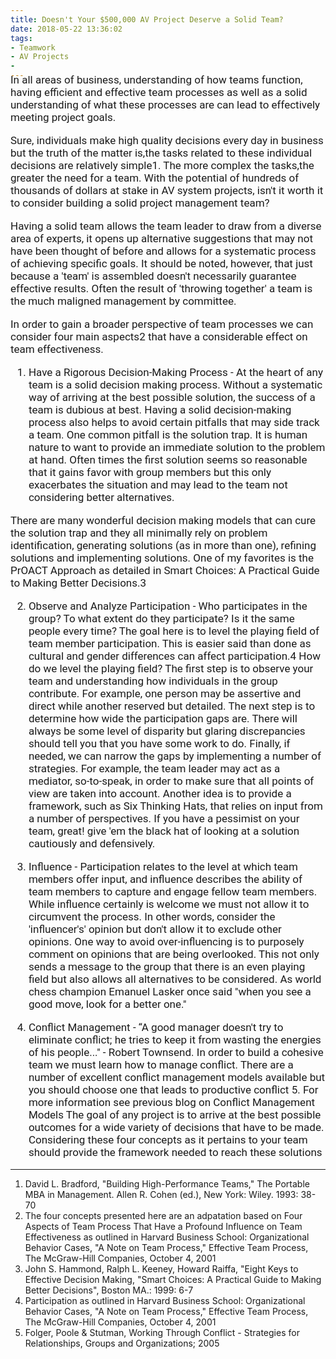```yaml
---
title: Doesn't Your $500,000 AV Project Deserve a Solid Team?
date: 2018-05-22 13:36:02
tags: 
- Teamwork
- AV Projects
- 
---
```

<link href="https://fonts.googleapis.com/css?family=Roboto|Yanone+Kaffeesatz" rel="stylesheet">
<div style="font-family: 'Roboto', sans-serif; font-size: 17px; margin-top: -25px;">
In all areas of business, understanding of how teams function, having efficient and effective team processes as well as a solid understanding of what these processes are can lead to effectively meeting project goals.

Sure, individuals make high quality decisions every day in business but the truth of the matter is,the tasks related to these individual decisions are relatively simple1. The more complex the tasks,the greater the need for a team. With the potential of hundreds of thousands of dollars at stake in AV system projects, isn't it worth it to consider building a solid project management team?

Having a solid team allows the team leader to draw from a diverse area of experts, it opens up alternative suggestions that may not have been thought of before and allows for a systematic process of achieving specific goals. It should be noted, however, that just because a 'team' is assembled doesn't necessarily guarantee effective results. Often the result of 'throwing together' a team is the much maligned management by committee.

In order to gain a broader perspective of team processes we can consider four main aspects2 that have a considerable effect on team effectiveness.

1. Have a Rigorous Decision-Making Process - At the heart of any team is a solid decision making process. Without a systematic way of arriving at the best possible solution, the success of a team is dubious at best. Having a solid decision-making process also helps to avoid certain pitfalls that may side track a team. One common pitfall is the solution trap. It is human nature to want to provide an immediate solution to the problem at hand. Often times the first solution seems so reasonable that it gains favor with group members but this only exacerbates the situation and may lead to the team not considering better alternatives.

There are many wonderful decision making models that can cure the solution trap and they all minimally rely on problem identification, generating solutions (as in more than one), refining solutions and implementing solutions. One of my favorites is the PrOACT Approach as detailed in Smart Choices: A Practical Guide to Making Better Decisions.3

2. Observe and Analyze Participation - Who participates in the group? To what extent do they participate? Is it the same people every time? The goal here is to level the playing field of team member participation. This is easier said than done as cultural and gender differences can affect participation.4 How do we level the playing field? The first step is to observe your team and understanding how individuals in the group contribute. For example, one person may be assertive and direct while another reserved but detailed. The next step is to determine how wide the participation gaps are. There will always be some level of disparity but glaring discrepancies should tell you that you have some work to do. Finally, if needed, we can narrow the gaps by implementing a number of strategies. For example, the team leader may act as a mediator, so-to-speak, in order to make sure that all points of view are taken into account. Another idea is to provide a framework, such as Six Thinking Hats, that relies on input from a number of perspectives. If you have a pessimist on your team, great! give 'em the black hat of looking at a solution cautiously and defensively.

3. Influence - Participation relates to the level at which team members offer input, and influence describes the ability of team members to capture and engage fellow team members. While influence certainly is welcome we must not allow it to circumvent the process. In other words, consider the 'influencer's' opinion but don't allow it to exclude other opinions. One way to avoid over-influencing is to purposely comment on opinions that are being overlooked. This not only sends a message to the group that there is an even playing field but also allows all alternatives to be considered. As world chess champion Emanuel Lasker once said "when you see a good move, look for a better one."

4. Conflict Management - “A good manager doesn't try to eliminate conflict; he tries to keep it from wasting the energies of his people..." - Robert Townsend.
In order to build a cohesive team we must learn how to manage conflict. There are a number of excellent conflict management models available but you should choose one that leads to productive conflict 5. For more information see previous blog on Conflict Management Models
The goal of any project is to arrive at the best possible outcomes for a wide variety of decisions that have to be made. Considering these four concepts as it pertains to your team should provide the framework needed to reach these solutions
</div>

<hr>

1. David L. Bradford, "Building High-Performance Teams," The Portable MBA in Management. Allen R. Cohen (ed.),
New York: Wiley. 1993: 38-70
2. The four concepts presented here are an adpatation based on Four Aspects of Team Process That Have a
Profound Influence on Team Effectiveness as outlined in Harvard Business School: Organizational Behavior Cases,
"A Note on Team Process," Effective Team Process, The McGraw-Hill Companies, October 4, 2001
3. John S. Hammond, Ralph L. Keeney, Howard Raiffa, "Eight Keys to Effective Decision Making, "Smart Choices: A
Practical Guide to Making Better Decisions", Boston MA.: 1999: 6-7
4. Participation as outlined in Harvard Business School: Organizational Behavior Cases, "A Note on Team Process,"
Effective Team Process, The McGraw-Hill Companies, October 4, 2001
5. Folger, Poole & Stutman, Working Through Conflict - Strategies for Relationships, Groups and Organizations;
2005

